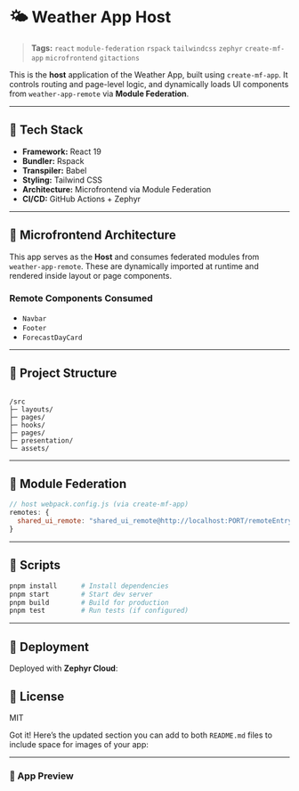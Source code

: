 # 🌤️ Weather App Host

> **Tags:** `react` `module-federation` `rspack` `tailwindcss` `zephyr` `create-mf-app` `microfrontend` `gitactions`

This is the **host** application of the Weather App, built using `create-mf-app`. It controls routing and page-level logic, and dynamically loads UI components from `weather-app-remote` via **Module Federation**.

---

## 🚀 Tech Stack

- **Framework:** React 19
- **Bundler:** Rspack
- **Transpiler:** Babel
- **Styling:** Tailwind CSS
- **Architecture:** Microfrontend via Module Federation
- **CI/CD:** GitHub Actions + Zephyr

---

## 🧩 Microfrontend Architecture

This app serves as the **Host** and consumes federated modules from `weather-app-remote`. These are dynamically imported at runtime and rendered inside layout or page components.

### Remote Components Consumed

- `Navbar`
- `Footer`
- `ForecastDayCard`

---

## 📁 Project Structure

```

/src
├─ layouts/
├─ pages/
├─ hooks/
├─ pages/
├─ presentation/
└─ assets/

```

---

## 🔗 Module Federation

```js
// host webpack.config.js (via create-mf-app)
remotes: {
  shared_ui_remote: "shared_ui_remote@http://localhost:PORT/remoteEntry.js",
}
```

---

## 📜 Scripts

```bash
pnpm install      # Install dependencies
pnpm start        # Start dev server
pnpm build        # Build for production
pnpm test         # Run tests (if configured)
```

---

## 🚀 Deployment

Deployed with **Zephyr Cloud**:

## 📃 License

MIT

Got it! Here’s the updated section you can add to both `README.md` files to include space for images of your app:

---

### 📸 App Preview
